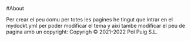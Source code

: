 #About

Per crear el peu comu per totes les pagines he tingut que intrar en el mydockt.yml per poder modificar el tema y aixi tambe modificar el peu de pagina amb un 
copyright: Copyrigh © 2021-2022 Pol Puig S.L.
